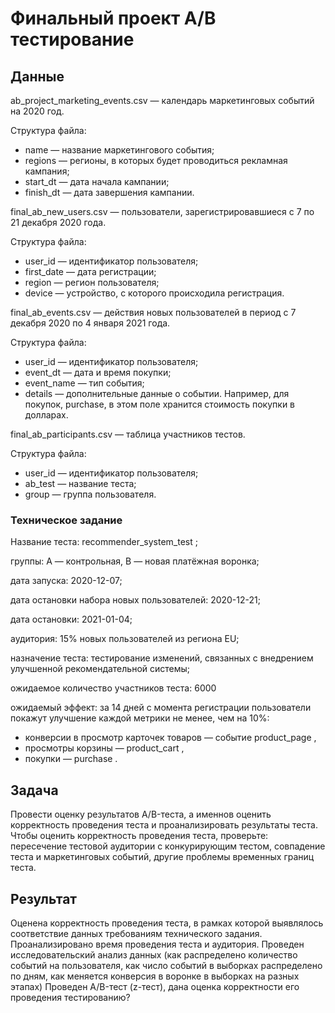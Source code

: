# Финальный проект A/B тестирование
## Данные
ab_project_marketing_events.csv — календарь маркетинговых событий на 2020 год.

Структура файла:
- name — название маркетингового события;
- regions — регионы, в которых будет проводиться рекламная кампания;
- start_dt — дата начала кампании;
- finish_dt — дата завершения кампании.

final_ab_new_users.csv — пользователи, зарегистрировавшиеся с 7 по 21 декабря 2020 года.

Структура файла:
- user_id — идентификатор пользователя;
- first_date — дата регистрации;
- region — регион пользователя;
- device — устройство, с которого происходила регистрация.

final_ab_events.csv — действия новых пользователей в период с 7 декабря 2020 по 4 января 2021 года.

Структура файла:
- user_id — идентификатор пользователя;
- event_dt — дата и время покупки;
- event_name — тип события;
- details — дополнительные данные о событии. Например, для покупок, purchase, в этом поле хранится стоимость покупки в долларах.

final_ab_participants.csv — таблица участников тестов.

Структура файла:
- user_id — идентификатор пользователя;
- ab_test — название теста;
- group — группа пользователя.

### Техническое задание
Название теста: recommender_system_test ;

группы: А — контрольная, B — новая платёжная воронка;

дата запуска: 2020-12-07;

дата остановки набора новых пользователей: 2020-12-21;

дата остановки: 2021-01-04;

аудитория: 15% новых пользователей из региона EU;

назначение теста: тестирование изменений, связанных с внедрением улучшенной рекомендательной системы;

ожидаемое количество участников теста: 6000

ожидаемый эффект: за 14 дней с момента регистрации пользователи покажут улучшение каждой метрики не менее, чем на 10%:
- конверсии в просмотр карточек товаров — событие product_page ,
- просмотры корзины — product_cart ,
- покупки — purchase .

## Задача
Провести оценку результатов A/B-теста, а именнов оценить корректность проведения теста и проанализировать результаты теста. Чтобы оценить корректность проведения теста, проверьте:
пересечение тестовой аудитории с конкурирующим тестом, совпадение теста и маркетинговых событий, другие проблемы временных границ теста.

## Результат
Оценена корректность проведения теста, в рамках которой выявлялось соответствие данных требованиям технического задания. 
Проанализировано время проведения теста и аудитория.
Проведен исследовательский анализ данных (как распределено количество событий на пользователя, как число событий в выборках распределено по дням, как меняется конверсия в воронке в выборках на разных этапах)
Проведен A/B-тест (z-тест), дана оценка корректности его проведения
тестированию?
